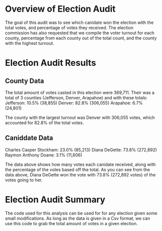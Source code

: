 # Overview of Election Audit
The goal of this audit was to see which canidate won the election with the total votes, and percentage of votes they received. The election commission has also requested that we compile the voter turnout for each county, percentage from each county out of the total count, and the county with the highest turnout.

# Election Audit Results
## County Data
The total amount of votes casted in this election were 369,711. Their was a total of 3 counties (Jefferson, Denver, Arapahoe) and with these totals:
Jefferson: 10.5% (38,855)
Denver: 82.8% (306,055)
Arapahoe: 6.7% (24,801)

The county with the largest turnout was Denver with 306,055 votes, which accounted for 82.8% of the total votes.

## Caniddate Data
Charles Casper Stockham: 23.0% (85,213)
Diana DeGette: 73.8% (272,892)
Raymon Anthony Doane: 3.1% (11,606)

The data above shows how many votes each canidate received, along with the percentage of the votes based off the total. As you can see from the data above, Diana DeGette won the vote with 73.8% (272,892 votes) of the votes going to her. 

# Election Audit Summary
The code used for this analysis can be used for for any election given some small modifications. As long as the data is given in a Csv format, we can use this code to grab the total amount of votes in a given election.
